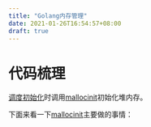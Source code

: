 ```yaml
---
title: "Golang内存管理"
date: 2021-01-26T16:54:57+08:00
draft: true
---
```


# 代码梳理

[调度初始化](https://github.com/golang/go/blob/9b955d2d3fcff6a5bc8bce7bafdc4c634a28e95b/src/runtime/proc.go#L563)时调用[mallocinit](https://github.com/golang/go/blob/9b955d2d3fcff6a5bc8bce7bafdc4c634a28e95b/src/runtime/malloc.go#L417)初始化堆内存。

下面来看一下[mallocinit](https://github.com/golang/go/blob/9b955d2d3fcff6a5bc8bce7bafdc4c634a28e95b/src/runtime/malloc.go#L417)主要做的事情：


